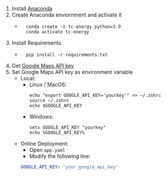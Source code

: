 1. Install [Anaconda](https://docs.anaconda.com/anaconda/install/)
2. Create Anaconda enviornment and activate it
    - ```console
        conda create -n tc-energy python=3.9
        conda activate tc-energy
        ```
3. Install Requirements
    - ```console
        pip install -r requirements.txt
        ```
4. Get [Google Maps API key](https://developers.google.com/maps/documentation)
5. Set Google Maps API key as environment variable
    - Local:
        - Linux / MacOS:
            ```console
            echo "export GOOGLE_API_KEY='yourkey'" >> ~/.zshrc
            source ~/.zshrc
            echo $GOOGLE_API_KEY
            ```
        - Windows:
            ```console
            setx GOOGLE_API_KEY "yourkey"
            echo %GOOGLE_API_KEY%
            ```
    - Online Deployment:
        - Open `app.yaml`
        - Modify the following line:
        ```yaml
        GOOGLE_API_KEY: 'your_google_api_key'
        ```